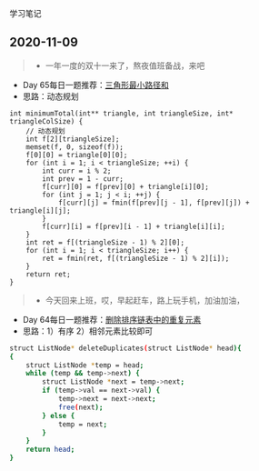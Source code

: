学习笔记

## 2020-11-09

> - 一年一度的双十一来了，熬夜值班备战，来吧
* Day 65每日一题推荐：[三角形最小路径和](https://leetcode-cn.com/problems/triangle/)
* 思路：动态规划
```
int minimumTotal(int** triangle, int triangleSize, int* triangleColSize) {
    // 动态规划
    int f[2][triangleSize];
    memset(f, 0, sizeof(f));
    f[0][0] = triangle[0][0];
    for (int i = 1; i < triangleSize; ++i) {
        int curr = i % 2;
        int prev = 1 - curr;
        f[curr][0] = f[prev][0] + triangle[i][0];
        for (int j = 1; j < i; ++j) {
            f[curr][j] = fmin(f[prev][j - 1], f[prev][j]) + triangle[i][j];
        }
        f[curr][i] = f[prev][i - 1] + triangle[i][i];
    }
    int ret = f[(triangleSize - 1) % 2][0];
    for (int i = 1; i < triangleSize; i++) {
        ret = fmin(ret, f[(triangleSize - 1) % 2][i]);
    }
    return ret;
}
```


> - 今天回来上班，哎，早起赶车，路上玩手机，加油加油，
* Day 64每日一题推荐：[删除排序链表中的重复元素](https://leetcode-cn.com/problems/remove-duplicates-from-sorted-list/)  
* 思路：1）有序 2）相邻元素比较即可  
```bash
struct ListNode* deleteDuplicates(struct ListNode* head){
{
    struct ListNode *temp = head;
    while (temp && temp->next) {
        struct ListNode *next = temp->next;
        if (temp->val == next->val) {
            temp->next = next->next;
            free(next);
        } else {
            temp = next;
        }
    }
    return head;
}
```
